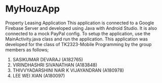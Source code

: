 # MyHouzApp
Property Leasing Application
This application is connected to a Google Firebase Server and developed using Java with Android Studio. It is also connected to a mock PayPal config.
To setup the application, use the MainActivity.java class and run the application. 
This application was developed for the class of TK2323-Mobile Programming by the group members as follows;
1. SASIKUMAR DEVARAJ (A182765)
2. VIRINDHASHRI SIVANATHAN (A183848)
3. THIVVYADARSHINI NAIR K VIJAYANDRAN (A180978)
4. LEE WEI XIAN (A180097)
